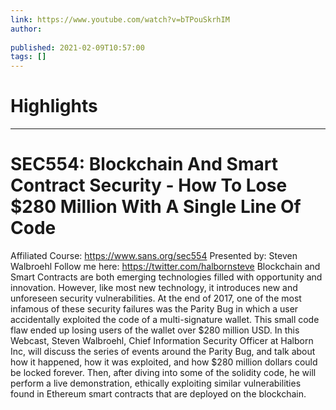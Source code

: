 ```yaml
---
link: https://www.youtube.com/watch?v=bTPouSkrhIM
author: 
   
published: 2021-02-09T10:57:00
tags: []
---
```

# Highlights


---
# SEC554: Blockchain And Smart Contract Security - How To Lose $280 Million With A Single Line Of Code
Affiliated Course: https://www.sans.org/sec554 Presented by: Steven Walbroehl Follow me here: https://twitter.com/halbornsteve Blockchain and Smart Contracts are both emerging technologies filled with opportunity and innovation. However, like most new technology, it introduces new and unforeseen security vulnerabilities. At the end of 2017, one of the most infamous of these security failures was the Parity Bug in which a user accidentally exploited the code of a multi-signature wallet. This small code flaw ended up losing users of the wallet over $280 million USD. In this Webcast, Steven Walbroehl, Chief Information Security Officer at Halborn Inc, will discuss the series of events around the Parity Bug, and talk about how it happened, how it was exploited, and how $280 million dollars could be locked forever. Then, after diving into some of the solidity code, he will perform a live demonstration, ethically exploiting similar vulnerabilities found in Ethereum smart contracts that are deployed on the blockchain.